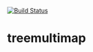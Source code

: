 [![Build Status](https://travis-ci.com/mtumilowicz/treemultimap.svg?token=PwyvjePQ7aiAX51hSYLE&branch=master)](https://travis-ci.com/mtumilowicz/treemultimap)
# treemultimap
